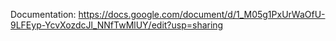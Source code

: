 Documentation:
https://docs.google.com/document/d/1_M05g1PxUrWaOfU-9LFEyp-YcvXozdcJl_NNfTwMlUY/edit?usp=sharing
